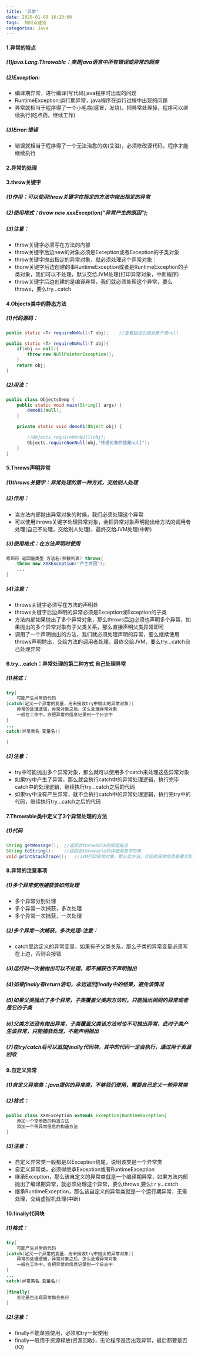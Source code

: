 ```yaml
---
title: '异常'
date: 2020-01-08 16:20:00
tags:  知识点速览
categories: Java
---
```


#### 1.异常的特点
##### (1)java.Lang.Throwable：类是java语言中所有错误或异常的超类
##### (2)Exception:
* 编译期异常，进行编译(写代码)java程序时出现的问题
* RuntimeException:运行期异常，java程序在运行过程中出现的问题
* 异常就相当于程序得了一个小毛病(感冒，发烧)，把异常处理掉，程序可以继续执行(吃点药，继续工作)

##### (3)Error:错误
* 错误就相当于程序得了一个无法治愈的病(艾滋)，必须修改源代码，程序才能继续执行

#### 2.异常的处理

#### 3.throw关键字
##### (1)作用：可以使用throw关键字在指定的方法中抛出指定的异常
##### (2)使用格式：throw new xxxException("异常产生的原因");
##### (3)注意：
* throw关键字必须写在方法的内部
* throw关键字后边new的对象必须是Exception或者Exception的子类对象
* throw关键字抛出指定的异常对象，就必须处理这个异常对象：
* thorw关键字后边创建的事RuntimeException或者是RuntimeException的子类对象，我们可以不处理，默认交给JVM处理(打印异常对象，中断程序)
* throw关键字后边创建的是编译异常，我们就必须处理这个异常，要么throws，要么try...catch



#### 4.Objects类中的静态方法
##### (1)代码源码：

```java
public static <T> requireNoNull(T obj);    //查看指定引用对象不是null

public static <T> requireNoNull(T obj){
	if(obj == null){
		throw new NullPointerException();
	}
	return obj;
}
```

##### (2)用法：
```java
public class ObjectsDemp {
    public static void main(String[] args) {
        demo01(null);
    }

    private static void demo01(Object obj) {

        //Objects.requireNonNull(obj);
        Objects.requireNonNull(obj,"传递对象的值是null");
    }
}
```


#### 5.Throws声明异常

##### (1)throws关键字：异常处理的第一种方式，交给别人处理

##### (2)作用：

* 当方法内部抛出异常对象的时候，我们必须处理这个异常
* 可以使用throws关键字处理异常对象，会把异常对象声明抛出给方法的调用者处理(自己不处理，交给别人处理)，最终交给JVM处理(中断)

##### (3)使用格式：在方法声明时使用

```java
修饰符 返回值类型 方法名(参数列表) throws{
	throw new XXXException("产生原因");
	...
}
```

##### (4)注意：

* throws关键字必须写在方法的声明处
* throws关键字后边声明的异常必须是Exception或Exception的子类
* 方法内部如果抛出了多个异常对象，那么throws后边必须也声明多个异常，如果抛出的多个异常对象有子父类关系，那么直接声明父类异常即可
* 调用了一个声明抛出的方法，我们就必须处理声明的异常，要么继续使用throws声明抛出，交给方法的调用者处理，最终交给JVM，要么try...catch自己处理异常

#### 6.try...catch：异常处理的第二种方式 自己处理异常
##### (1)格式：
```java
try{
	可能产生异常的代码
}catch(定义一个异常的变量，用来接收try中抛出的异常对象){
	异常的处理逻辑，异常对象之后，怎么处理异常对象
	一般在工作中，会把异常的信息记录到一个日志中
}
...
catch(异常类名 变量名){
	
}
```

##### (2)注意：

* try中可能抛出多个异常对象，那么就可以使用多个catch来处理这些异常对象
* 如果try中产生了异常，那么就会执行catch中的异常处理逻辑，执行完毕catch中的处理逻辑，继续执行try...catch之后的代码
* 如果try中没有产生异常，就不会执行catch中的异常处理逻辑，执行完try中的代码，继续执行try...catch之后的代码

#### 7.Throwable类中定义了3个异常处理的方法
##### (1)代码
```java
String getMessage();  //返回此throwable的简短描述
String toString();    //返回此throwable的详细消息字符串
void printStackTrace();   //JVM打印异常对象，默认此方法，打印的异常信息是最全面的
```

#### 8.异常的注意事项
##### (1)多个异常使用捕获该如何处理
* 多个异常分别处理
* 多个异常一次捕获，多次处理
* 多个异常一次捕获，一次处理

##### (2)多个异常一次捕获，多次处理-注意：

* catch里边定义的异常变量，如果有子父类关系，那么子类的异常变量必须写在上边，否则会报错

##### (3)运行时一次被抛出可以不处理，即不捕获也不声明抛出

##### (4)如果finally有return语句，永远返回finally中的结果，避免该情况

##### (5)如果父类抛出了多个异常，子类覆盖父类的方法时，只能抛出相同的异常或者是它的子类

##### (6)父类方法没有抛出异常，子类覆盖父类该方法时也不可抛出异常，此时子类产生该异常，只能捕获处理，不能声明抛出

##### (7)在try/catch后可以追加finally代码块，其中的代码一定会执行，通过用于资源回收


#### 9.自定义异常

##### (1)自定义异常类：java提供的异常类，不够我们使用，需要自己定义一些异常类

##### (2)格式：
```java
public class XXXException extends Exception|RuntimeException{
	添加一个空参数的构造方法
	添加一个带异常信息的构造方法
}
```

##### (3)注意：

* 自定义异常类一般都是以Exception结尾，说明该类是一个异常类
* 自定义异常类，必须得继承Exception或者RuntimeException
* 继承Exception，那么该自定义的异常类就是一个编译期异常，如果方法内部抛出了编译期异常，就必须处理这个异常，要么throws,要么t r y...catch
* 继承RuntimeException，那么该自定义的异常类就是一个运行期异常，无需处理，交给虚拟机处理(中断)

#### 10.finally代码块
##### (1)格式：
```java
try{
	可能产生异常的代码
}catch(定义一个异常的变量，用来接收try中抛出的异常对象){
	异常的处理逻辑，异常对象之后，怎么处理异常对象
	一般在工作中，会把异常的信息记录到一个日志中
}
...
catch(异常类名 变量名){
	
}finally{
	无论是否出现异常都会执行
}
```

##### (2)注意：
* finally不能单独使用，必须和try一起使用
* finally一般用于资源释放(资源回收)，无论程序是否出现异常，最后都要是否(IO)